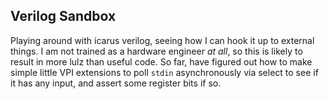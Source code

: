 Verilog Sandbox
---------------

Playing around with icarus verilog, seeing how I can hook it up to
external things. I am not trained as a hardware engineer *at all*, so
this is likely to result in more lulz than useful code. So far, have
figured out how to make simple little VPI extensions to poll `stdin`
asynchronously via select to see if it has any input, and assert some
register bits if so.
